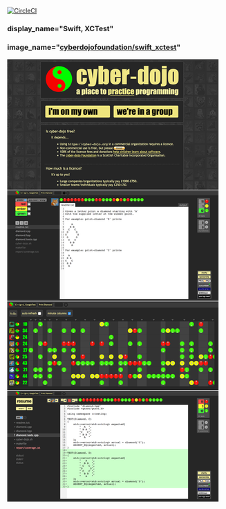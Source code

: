 [![CircleCI](https://circleci.com/gh/cyber-dojo-start-points/swift-xctest.svg?style=svg)](https://circleci.com/gh/cyber-dojo-start-points/swift-xctest)

### display_name="Swift, XCTest"
### image_name="[cyberdojofoundation/swift_xctest](https://hub.docker.com/repository/docker/cyberdojofoundation/swift_xctest)"

![cyber-dojo.org home page](https://github.com/cyber-dojo/cyber-dojo/blob/master/shared/home_page_snapshot.png)
